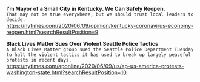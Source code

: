 **I’m Mayor of a Small City in Kentucky. We Can Safely Reopen.**\
`That may not be true everywhere, but we should trust local leaders to decide.`\
https://nytimes.com/2020/06/09/opinion/kentucky-coronavirus-economy-reopen.html?searchResultPosition=9

**Black Lives Matter Sues Over Violent Seattle Police Tactics**\
`A Black Lives Matter group sued the Seattle Police Department Tuesday to halt the violent tactics it has used to break up largely peaceful protests in recent days.`\
https://nytimes.com/aponline/2020/06/09/us/ap-us-america-protests-washington-state.html?searchResultPosition=10

